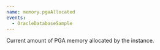 ```yaml
---
name: memory.pgaAllocated
events:
  - OracleDatabaseSample
---
```


Current amount of PGA memory allocated by the instance.